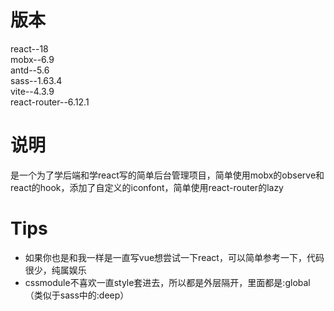 # 版本
react--18  
mobx--6.9  
antd--5.6  
sass--1.63.4  
vite--4.3.9  
react-router--6.12.1
# 说明
是一个为了学后端和学react写的简单后台管理项目，简单使用mobx的observe和react的hook，添加了自定义的iconfont，简单使用react-router的lazy
# Tips
* 如果你也是和我一样是一直写vue想尝试一下react，可以简单参考一下，代码很少，纯属娱乐
* cssmodule不喜欢一直style套进去，所以都是外层隔开，里面都是:global（类似于sass中的:deep）